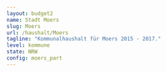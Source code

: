 ```yaml
---
layout: budget2
name: Stadt Moers 
slug: Moers
url: /haushalt/Moers
tagline: "Kommunalhaushalt für Moers 2015 - 2017."
level: kommune
state: NRW
config: moers_part
---
```



